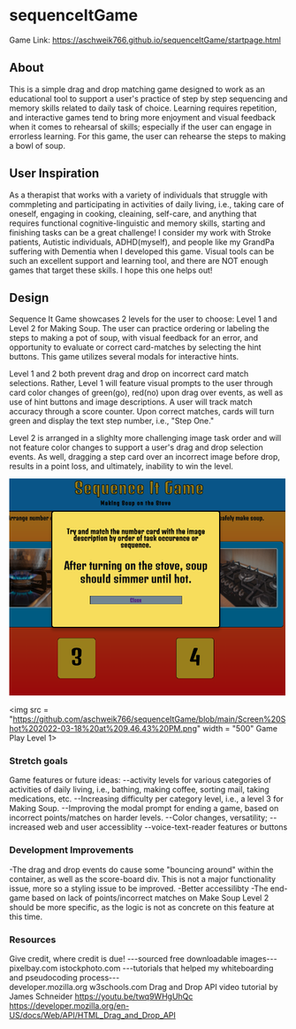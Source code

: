 # sequenceItGame

Game Link: https://aschweik766.github.io/sequenceItGame/startpage.html
## About 
This is a simple drag and drop matching game designed to work as an educational tool to support a user's practice of step by step sequencing and memory skills related to daily task of choice. Learning requires repetition, and interactive games tend to bring more enjoyment and visual feedback when it comes to rehearsal of skills; especially if the user can engage in errorless learning. For this game, the user can rehearse the steps to making a bowl of soup.
## User Inspiration
As a therapist that works with a variety of individuals that struggle with commpleting and participating in activities of daily living, i.e., taking care of oneself, engaging in cooking, cleaining, self-care, and anything that requires functional cognitive-linguistic and memory skills, starting and finishing tasks can be a great challenge! I consider my work with Stroke patients, Autistic individuals, ADHD(myself), and people like my GrandPa suffering with Dementia when I developed this game. Visual tools can be such an excellent support and learning tool, and there are NOT enough games that target these skills. I hope this one helps out!

## Design
Sequence It Game showcases 2 levels for the user to choose: Level 1 and Level 2 for Making Soup. The user can practice ordering or labeling the steps to making a pot of soup, with visual feedback for an error, and opportunity to evaluate or correct card-matches by selecting the hint buttons. This game utilizes several modals for interactive hints.

Level 1 and 2 both prevent drag and drop on incorrect card match selections. Rather, Level 1 will feature visual prompts to the user through card color changes of green(go), red(no) upon drag over events, as well as use of hint buttons and image descriptions. A user will track match accuracy through a score counter. Upon correct matches, cards will turn green and display the text step number, i.e., "Step One." 

Level 2 is arranged in a slighlty more challenging image task order and will not feature color changes to support a user's drag and drop selection events. As well, dragging a step card over an incorrect image before drop, results in a point loss, and ultimately, inability to win the level. 


<img src = "https://github.com/aschweik766/sequenceItGame/blob/main/Screen%20Shot%202022-03-18%20at%209.47.15%20PM.png" width = "500" Game Play Hint Modal>


<img src = "https://github.com/aschweik766/sequenceItGame/blob/main/Screen%20Shot%202022-03-18%20at%209.46.43%20PM.png" width = "500" Game Play Level 1>


### Stretch goals
Game features or future ideas:
--activity levels for various categories of activities of daily living, i.e., bathing, making coffee, sorting mail, taking medications, etc.
--Increasing difficulty per category level, i.e., a level 3 for Making Soup.
--Improving the modal prompt for ending a game, based on incorrect points/matches on harder levels.
--Color changes, versatility;
--increased web and user accessiblity
--voice-text-reader features or buttons

### Development Improvements
-The drag and drop events do cause some "bouncing around" within the container, as well as the score-board div. This is not a major functionality issue, more so a styling issue to be improved.
-Better accessilibty
-The end-game based on lack of points/incorrect matches on Make Soup Level 2 should be more specific, as the logic is not as concrete on this feature at this time.

### Resources
Give credit, where credit is due!
 ---sourced free downloadable images---
pixelbay.com
istockphoto.com
---tutorials that helped my whiteboarding and pseudocoding process---   
developer.mozilla.org 
w3schools.com
Drag and Drop API video tutorial by James Schneider https://youtu.be/twq9WHgUhQc
https://developer.mozilla.org/en-US/docs/Web/API/HTML_Drag_and_Drop_API
